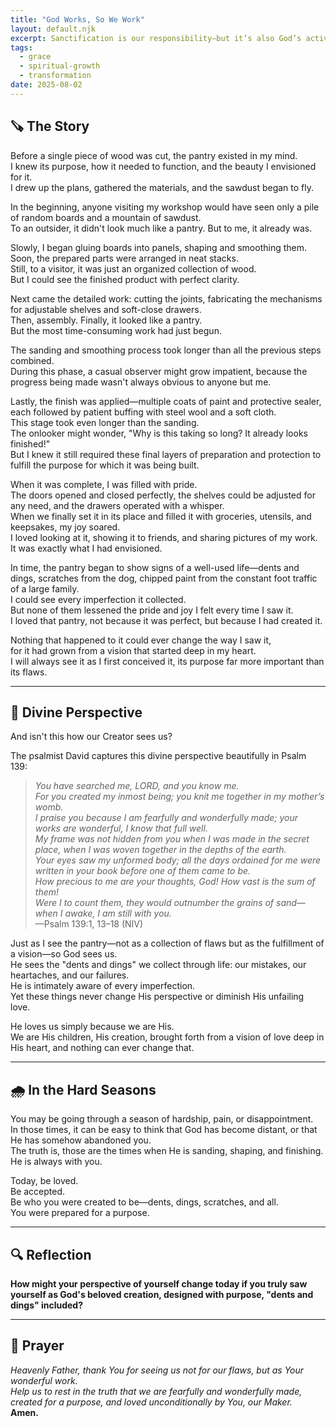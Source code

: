 ```yaml
---
title: "God Works, So We Work"
layout: default.njk
excerpt: Sanctification is our responsibility—but it’s also God’s activity. He works in us, so we can work it out. And when we do, it brings Him joy.
tags:
  - grace
  - spiritual-growth
  - transformation
date: 2025-08-02
---
```


## 🪚 The Story

Before a single piece of wood was cut, the pantry existed in my mind.  
I knew its purpose, how it needed to function, and the beauty I envisioned for it.  
I drew up the plans, gathered the materials, and the sawdust began to fly.

In the beginning, anyone visiting my workshop would have seen only a pile of random boards and a mountain of sawdust.  
To an outsider, it didn't look much like a pantry. But to me, it already was.

Slowly, I began gluing boards into panels, shaping and smoothing them.  
Soon, the prepared parts were arranged in neat stacks.  
Still, to a visitor, it was just an organized collection of wood.  
But I could see the finished product with perfect clarity.

Next came the detailed work: cutting the joints, fabricating the mechanisms for adjustable shelves and soft-close drawers.  
Then, assembly. Finally, it looked like a pantry.  
But the most time-consuming work had just begun.

The sanding and smoothing process took longer than all the previous steps combined.  
During this phase, a casual observer might grow impatient, because the progress being made wasn't always obvious to anyone but me.

Lastly, the finish was applied—multiple coats of paint and protective sealer, each followed by patient buffing with steel wool and a soft cloth.  
This stage took even longer than the sanding.  
The onlooker might wonder, "Why is this taking so long? It already looks finished!"  
But I knew it still required these final layers of preparation and protection to fulfill the purpose for which it was being built.

When it was complete, I was filled with pride.  
The doors opened and closed perfectly, the shelves could be adjusted for any need, and the drawers operated with a whisper.  
When we finally set it in its place and filled it with groceries, utensils, and keepsakes, my joy soared.  
I loved looking at it, showing it to friends, and sharing pictures of my work.  
It was exactly what I had envisioned.

In time, the pantry began to show signs of a well-used life—dents and dings, scratches from the dog, chipped paint from the constant foot traffic of a large family.  
I could see every imperfection it collected.  
But none of them lessened the pride and joy I felt every time I saw it.  
I loved that pantry, not because it was perfect, but because I had created it.

Nothing that happened to it could ever change the way I saw it,  
for it had grown from a vision that started deep in my heart.  
I will always see it as I first conceived it, its purpose far more important than its flaws.

---

## 💖 Divine Perspective

And isn't this how our Creator sees us?

The psalmist David captures this divine perspective beautifully in Psalm 139:

> _You have searched me, LORD, and you know me._  
> _For you created my inmost being; you knit me together in my mother’s womb._  
> _I praise you because I am fearfully and wonderfully made; your works are wonderful, I know that full well._  
> _My frame was not hidden from you when I was made in the secret place, when I was woven together in the depths of the earth._  
> _Your eyes saw my unformed body; all the days ordained for me were written in your book before one of them came to be._  
> _How precious to me are your thoughts, God! How vast is the sum of them!_  
> _Were I to count them, they would outnumber the grains of sand—when I awake, I am still with you._  
> —Psalm 139:1, 13–18 (NIV)

Just as I see the pantry—not as a collection of flaws but as the fulfillment of a vision—so God sees us.  
He sees the "dents and dings" we collect through life: our mistakes, our heartaches, and our failures.  
He is intimately aware of every imperfection.  
Yet these things never change His perspective or diminish His unfailing love.

He loves us simply because we are His.  
We are His children, His creation, brought forth from a vision of love deep in His heart, and nothing can ever change that.

---

## 🌧️ In the Hard Seasons

You may be going through a season of hardship, pain, or disappointment.  
In those times, it can be easy to think that God has become distant, or that He has somehow abandoned you.  
The truth is, those are the times when He is sanding, shaping, and finishing.  
He is always with you.

Today, be loved.  
Be accepted.  
Be who you were created to be—dents, dings, scratches, and all.  
You were prepared for a purpose.

---

## 🔍 Reflection

**How might your perspective of yourself change today if you truly saw yourself as God's beloved creation, designed with purpose, "dents and dings" included?**

---

## 🙏 Prayer

_Heavenly Father, thank You for seeing us not for our flaws, but as Your wonderful work.  
Help us to rest in the truth that we are fearfully and wonderfully made,  
created for a purpose, and loved unconditionally by You, our Maker._  
**Amen.**
